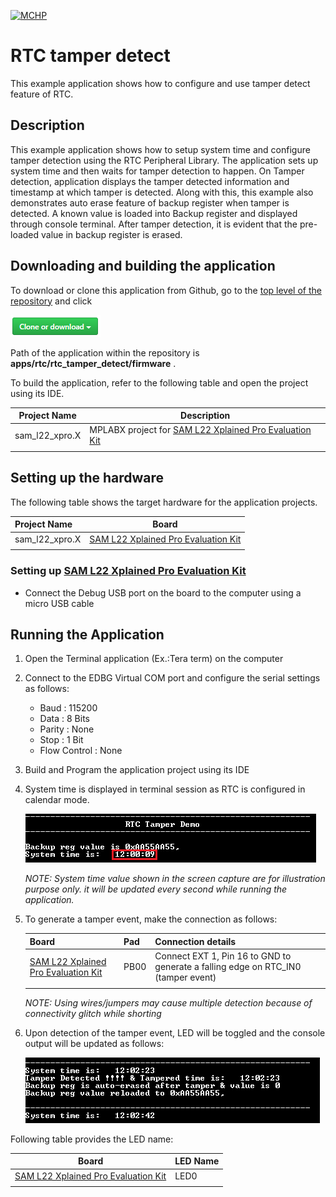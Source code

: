 [![MCHP](https://www.microchip.com/ResourcePackages/Microchip/assets/dist/images/logo.png)](https://www.microchip.com)

# RTC tamper detect

This example application shows how to configure and use tamper detect feature of RTC.

## Description

This example application shows how to setup system time and configure tamper detection using the RTC Peripheral Library. The application sets up system time and then waits for tamper detection to happen. On Tamper detection, application displays the tamper detected information and timestamp at which tamper is detected. Along with this, this example also demonstrates auto erase feature of backup register when tamper is detected. A known value is
loaded into Backup register and displayed through console terminal. After tamper detection, it is evident that the pre-loaded value in backup register is erased.

## Downloading and building the application

To download or clone this application from Github, go to the [top level of the repository](https://github.com/Microchip-MPLAB-Harmony/csp_apps_sam_l22) and click

![clone](../../../docs/images/clone.png)

Path of the application within the repository is **apps/rtc/rtc_tamper_detect/firmware** .

To build the application, refer to the following table and open the project using its IDE.

| Project Name      | Description                                    |
| ----------------- | ---------------------------------------------- |
| sam_l22_xpro.X | MPLABX project for [SAM L22 Xplained Pro Evaluation Kit](https://www.microchip.com/developmenttools/ProductDetails/ATSAML22-XPRO-B) |
|||

## Setting up the hardware

The following table shows the target hardware for the application projects.

| Project Name| Board|
|:---------|:---------:|
| sam_l22_xpro.X | [SAM L22 Xplained Pro Evaluation Kit](https://www.microchip.com/developmenttools/ProductDetails/ATSAML22-XPRO-B)
|||

### Setting up [SAM L22 Xplained Pro Evaluation Kit](https://www.microchip.com/developmenttools/ProductDetails/ATSAML22-XPRO-B)

- Connect the Debug USB port on the board to the computer using a micro USB cable

## Running the Application

1. Open the Terminal application (Ex.:Tera term) on the computer
2. Connect to the EDBG Virtual COM port and configure the serial settings as follows:
    - Baud : 115200
    - Data : 8 Bits
    - Parity : None
    - Stop : 1 Bit
    - Flow Control : None
3. Build and Program the application project using its IDE
4. System time is displayed in terminal session as RTC is configured in calendar mode.

    ![output](images/output_rtc_tamper_detect_1.png)

    *NOTE: System time value shown in the screen capture are for illustration purpose only. it will be updated every second while running the application.*

5. To generate a tamper event, make the connection as follows:

    | Board      | Pad | Connection details |
    | ---------- | --- | ------------------ |
    | [SAM L22 Xplained Pro Evaluation Kit](https://www.microchip.com/developmenttools/ProductDetails/ATSAML22-XPRO-B)    | PB00 | Connect EXT 1, Pin 16 to GND to generate a falling edge on RTC_IN0 (tamper event) |
    |||

    *NOTE: Using wires/jumpers may cause multiple detection because of connectivity glitch while shorting*

6. Upon detection of the tamper event, LED will be toggled and the console output will be updated as follows:

    ![output](images/output_rtc_tamper_detect_2.png)

Following table provides the LED name:

| Board      | LED Name |
| ---------- | ---------------- |
| [SAM L22 Xplained Pro Evaluation Kit](https://www.microchip.com/developmenttools/ProductDetails/ATSAML22-XPRO-B)    | LED0 |
|||
